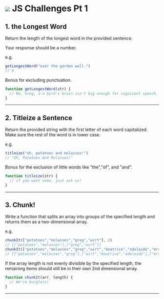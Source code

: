 # ![](https://ga-dash.s3.amazonaws.com/production/assets/logo-9f88ae6c9c3871690e33280fcf557f33.png) JS Challenges Pt 1

## 1. the Longest Word

Return the length of the longest word in the provided sentence.

Your response should be a number.

e.g.
```js
getLongestWord("over the garden wall.") 
// 6
```

Bonus for excluding punctuation.

``` js
function getLongestWord(str) {
  // No, Greg, a-a bird's brain isn't big enough for cognizant speech.
}
```
___

## 2. Titleize a Sentence

Return the provided string with the first letter of each word capitalized. Make sure the rest of the word is in lower case.

e.g.
``` js
titleize("oh, potatoes and molasses!") 
// "Oh, Potatoes And Molasses!"
```

Bonus for the exclusion of little words like "the","of", and "and".

```js
function titleize(str) {
  // if you want some, just ask us!
}
```
___

## 3. Chunk!

Write a function that splits an array into groups of the specified length and returns them as a two-dimensional array.

e.g. 
```js
chunkIt(["potatoes","molasses","greg","wirt"], 2) 
// [["potatoes","molasses"],["greg","wirt"]]
chunkIt(["potatoes","molasses","greg","wirt","beatrice","adelaide","mrs. whispers"], 3) 
// [["potatoes","molasses","greg"],["wirt","beatrice","adelaide"],["mrs. whispers"]]
```

If the array length is not evenly divisible by the specified length, the remaining items should still be in their own 2nd dimensional array.

```js
function chunkIt(arr, length) {
  // We're burglars!
}
```
___
